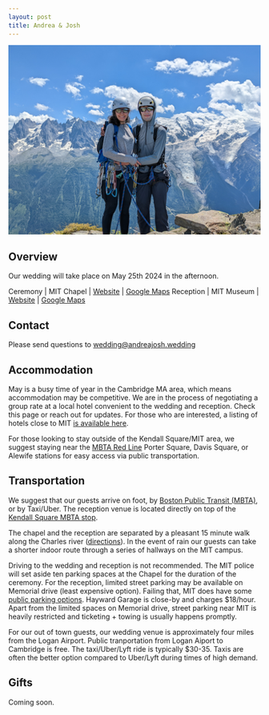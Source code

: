 ```yaml
---
layout: post
title: Andrea & Josh 
---
```


![](img/main_picture.jpg)

## Overview 

Our wedding will take place on May 25th 2024 in the afternoon.


Ceremony | MIT Chapel | [Website](https://studentlife.mit.edu/cac/event-services-spaces/event-spaces/mit-chapel) | [Google Maps](https://maps.app.goo.gl/xRdoz4kD7amgpMMJ8)
Reception | MIT Museum | [Website](https://mitmuseum.mit.edu/) | [Google Maps](https://maps.app.goo.gl/asSMSx7WSqyuaUDC9) 

## Contact

Please send questions to wedding@andreajosh.wedding

## Accommodation

May is a busy time of year in the Cambridge MA area, which means accommodation may be competitive. We are in the process of negotiating a group rate at a local hotel convenient to the wedding and reception. Check this page or reach out for updates. For those who are interested, a listing of hotels close to MIT [is available here](https://commencement.mit.edu/guests/visiting-cambridge/accommodations).

For those looking to stay outside of the Kendall Square/MIT area, we suggest staying near the [MBTA Red Line](https://cdn.mbta.com/sites/default/files/2022-12/2022-12-12-subway-map-v37f.pdf) Porter Square, Davis Square, or Alewife stations for easy access via public transportation.

## Transportation

We suggest that our guests arrive on foot, by [Boston Public Transit (MBTA)](https://cdn.mbta.com/sites/default/files/2022-12/2022-12-12-subway-map-v37f.pdf), or by Taxi/Uber. The reception venue is located directly on top of the [Kendall Square MBTA stop](https://www.mbta.com/stops/place-knncl).

The chapel and the reception are separated by a pleasant 15 minute walk along the Charles river ([directions](https://www.google.com/maps/dir/MIT+Chapel,+48+Massachusetts+Ave,+Cambridge,+MA+02139,+United+States/MIT+Museum,+Gambrill+Center,+314+Main+St,+Cambridge,+MA+02142,+United+States/@42.3611752,-71.11131,14z/data=!4m14!4m13!1m5!1m1!1s0x89e37a0081ab0b7d:0xfd6b535be007b424!2m2!1d-71.0941349!2d42.3583155!1m5!1m1!1s0x89e37754d18b40ef:0xcba82b413cc2736d!2m2!1d-71.0863641!2d42.362114!3e2?entry=ttu)). In the event of rain our guests can take a shorter indoor route through a series of hallways on the MIT campus.

Driving to the wedding and reception is not recommended. The MIT police will set aside ten parking spaces at the Chapel for the duration of the ceremony. For the reception, limited street parking may be available on Memorial drive (least expensive option). Failing that, MIT does have some [public parking options](https://web.mit.edu/facilities/transportation/parking/visitors/public_parking.html). Hayward Garage is close-by and charges $18/hour. Apart from the limited spaces on Memorial drive, street parking near MIT is heavily restricted and ticketing + towing is usually happens promptly.

For our out of town guests, our wedding venue is approximately four miles from the Logan Airport. Public tranportation from Logan Aiport to Cambridge is free. The taxi/Uber/Lyft ride is typically $30-35. Taxis are often the better option compared to Uber/Lyft during times of high demand.

## Gifts

Coming soon. 
